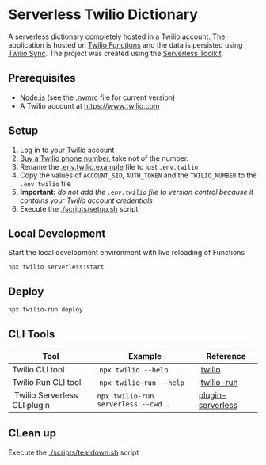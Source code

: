 # Serverless Twilio Dictionary

A serverless dictionary completely hosted in a Twilio account. The application is hosted on [Twilio Functions](https://www.twilio.com/docs/runtime/functions) and the data is persisted using [Twilio Sync](https://www.twilio.com/sync). The project was created using the [Serverless Toolkit](https://www.twilio.com/docs/labs/serverless-toolkit).


## Prerequisites

- [Node.js](https://nodejs.org/en/) (see the [.nvmrc](.nvmrc) file for current version)
- A Twilio account at https://www.twilio.com


## Setup

1. Log in to your Twilio account 
2. [Buy a Twilio phone number](https://support.twilio.com/hc/en-us/articles/223135247-How-to-Search-for-and-Buy-a-Twilio-Phone-Number-from-Console), take not of the number. 
3. Rename the [.env.twilio.example](.env.twilio.example) file to just `.env.twilio`
4. Copy the values of `ACCOUNT_SID`, `AUTH_TOKEN` and the `TWILIO_NUMBER` to the `.env.twilio` file
5. **Important:** _do not add the `.env.twilio` file to version control because it contains your Twilio account credentials_  
6. Execute the [./scripts/setup.sh](./scripts/setup.sh) script


## Local Development

Start the local development environment with live reloading of Functions

`npx twilio serverless:start`


## Deploy

`npx twilio-run deploy`


## CLI Tools

| Tool                          | Example                               | Reference |
| ----------------------------- | ------------------------------------- | --------- |
| Twilio CLI tool               | `npx twilio --help`                   | [twilio](https://www.twilio.com/docs/twilio-cli/quickstart) |
| Twilio Run CLI tool           | `npx twilio-run --help`               | [twilio-run](https://github.com/twilio-labs/serverless-toolkit/tree/main/packages/twilio-run#twilio-run) |
| Twilio Serverless CLI plugin  | `npx twilio-run serverless --cwd .`   | [plugin-serverless](https://github.com/twilio-labs/plugin-serverless#commands) | 


## CLean up

Execute the [./scripts/teardown.sh](./scripts/teardown.sh) script
